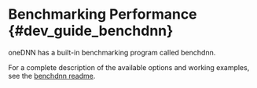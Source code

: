 Benchmarking Performance {#dev_guide_benchdnn}
==============================================

oneDNN has a built-in benchmarking program called benchdnn.

For a complete description of the available options and working examples, see
the [benchdnn readme](https://github.com/uxlfoundation/oneDNN/blob/master/tests/benchdnn/README.md#benchdnn).
